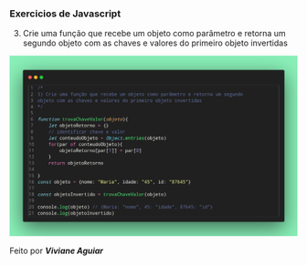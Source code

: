 ### Exercicios de Javascript

3) Crie uma função que recebe um objeto como parâmetro e retorna um segundo
objeto com as chaves e valores do primeiro objeto invertidas

<img src="../img/exrecicio-03.png">

Feito por ***Viviane Aguiar***